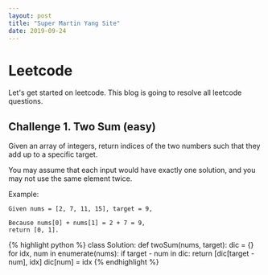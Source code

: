 ```yaml
---
layout: post
title: "Super Martin Yang Site"
date: 2019-09-24
---
```


# Leetcode
Let's get started on leetcode. This blog is going to resolve all leetcode questions.

## Challenge 1. Two Sum (easy)
Given an array of integers, return indices of the two numbers such that they add up to a specific target.

You may assume that each input would have exactly one solution, and you may not use the same element twice.

Example:
```
Given nums = [2, 7, 11, 15], target = 9,

Because nums[0] + nums[1] = 2 + 7 = 9,
return [0, 1].
```

{% highlight python %}
class Solution:
    def twoSum(nums, target):
        dic = {}
        for idx, num in enumerate(nums):
            if target - num in dic:
                return [dic[target - num], idx]
            dic[num] = idx
{% endhighlight %}
